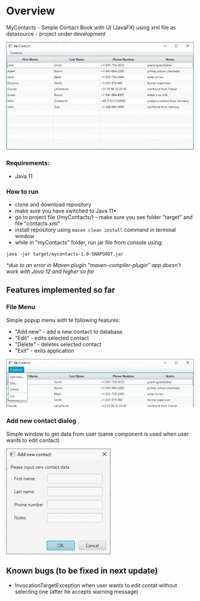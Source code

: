 # Overview

MyContacts - Simple Contact Book with UI (JavaFX) using xml file as datasource - project under development

![screen_Overall](screens/0_overall.jpg)



### Requirements:

- Java 11

### How to run

- clone and download repository
- make sure you have switched to Java 11*
- go to project file (/myContacts/) - make sure you see folder "target" and file "contacts.xml"
- install repository using ```maven clean install``` command in terminal window
- while in "myContacts" folder, run jar file from console using: 
```
java -jar target/mycontacts-1.0-SNAPSHOT.jar
```





_*due to an error in Maven plugin "maven-compiler-plugin" app doesn't work with Java 12 and higher so far_




## Features implemented so far

### File Menu

Simple popup menu with te following features:

- "Add new" - add a new contact to database
- "Edit" - edits selected contact
- "Delete" - deletes selected contact
- "Exit" - exits application

![screen_fileMenu](screens/1_fileMenu.jpg)

### Add new contact dialog

Simple window to get data from user (same component is used when user wants to edit contact)

![screenAddNewDialog](screens/2_addNewDialog.jpg)


## Known bugs (to be fixed in next update)

- InvocationTargetException when user wants to edit contat without selecting one (after he accepts warning message)
